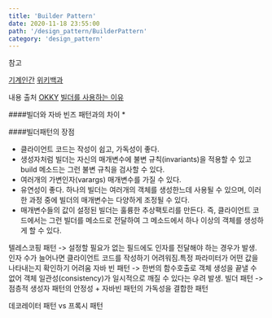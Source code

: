 ```yaml
---
title: 'Builder Pattern'
date: 2020-11-18 23:55:00
path: '/design_pattern/BuilderPattern'
category: 'design_pattern'
---
```


참고

[기계인간]('https://johngrib.github.io/wiki/builder-pattern/') [위키백과]('https://ko.wikipedia.org/wiki/%EB%B9%8C%EB%8D%94_%ED%8C%A8%ED%84%B4') 


내용 출처 [OKKY]('https://okky.kr/article/396206') [빌더를 사용하는 이유]('https://hashcode.co.kr/questions/887/%EC%9E%90%EB%B0%94%EC%97%90%EC%84%9C-builder%EB%A5%BC-%EC%93%B0%EB%8A%94-%EC%9D%B4%EC%9C%A0%EB%8A%94-%EB%AD%94%EA%B0%80%EC%9A%94')

####빌더와 자바 빈즈 패턴과의 차이
* 


####빌더패턴의 장점
* 클라이언트 코드는 작성이 쉽고, 가독성이 좋다.
* 생성자처럼 빌더는 자신의 매개변수에 불변 규칙(invariants)을 적용할 수 있고 build 메소드는 그런 불변 규칙을 검사할 수 있다.
* 여러개의 가변인자(varargs) 매개변수를 가질 수 있다.
* 유연성이 좋다. 하나의 빌더는 여러개의 객체를 생성한느데 사용될 수 있으며, 이러한 과정 중에 빌더의 매개변수는 다양하게 조정될 수 있다.
* 매개변수들의 값이 설정된 빌더는 훌륭한 추상팩토리를 만든다. 즉, 클라이언트 코드에서는 그런 빌더를 메소드로 전달하여 그 메소드에서 하나 이상의 객체를 생성하게 할 수 있다.


텔레스코핑 패턴
-> 설정할 필요가 없는 필드에도 인자를 전달해야 하는 경우가 발생. 인자 수가 늘어나면 클라이언트 코드를 작성하기 어려워짐.특정 파라미터가 어떤 값을 나타내는지 확인하기 어려움
자바 빈 패턴
-> 한번의 함수호출로 객체 생성을 끝낼 수 없어 객체 일관성(consistency)가 일시적으로 깨질 수 있다는 우려 발생.
빌더 패턴
-> 점층적 생성자 패턴의 안정성 + 자바빈 패턴의 가독성을 결합한 패턴



데코레이터 패턴 vs 프록시 패턴
